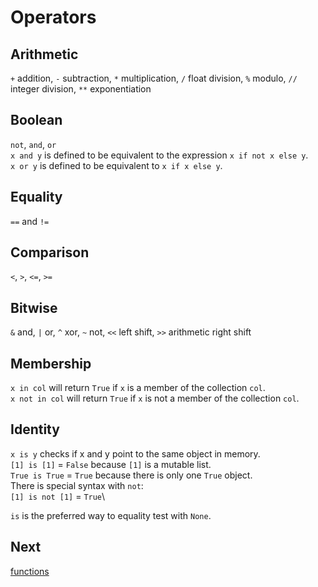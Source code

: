 # Operators
## Arithmetic
`+` addition, `-` subtraction, `*` multiplication, `/` float division, `%` modulo, `//` integer division, `**` exponentiation

## Boolean
`not`, `and`, `or`\
`x and y` is defined to be equivalent to the expression `x if not x else y`.\
`x or y` is defined to be equivalent to `x if x else y`.

## Equality
`==` and `!=`

## Comparison
`<`, `>`, `<=`, `>=`

## Bitwise
`&` and, `|` or, `^` xor, `~` not, `<<` left shift, `>>` arithmetic right shift

## Membership
`x in col` will return `True` if `x` is a member of the collection `col`.\
`x not in col` will return `True` if `x` is not a member of the collection `col`.

## Identity
`x is y` checks if x and y point to the same object in memory.\
`[1] is [1]` = `False` because `[1]` is a mutable list.\
`True is True` = `True` because there is only one `True` object.\
There is special syntax with `not`:\
`[1] is not [1]` = `True`\

`is` is the preferred way to equality test with `None`.

## Next
[functions](4_functions.md)
